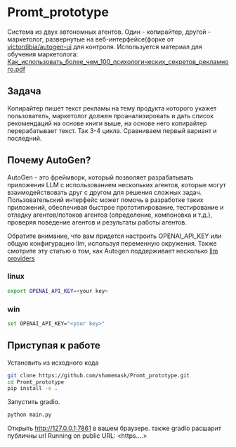 # Promt_prototype
Система из двух автономных агентов. Один - копирайтер, другой - маркетолог, развернутые на веб-интерфейсе(форке от [victordibia/autogen-ui](https://github.com/victordibia/autogen-ui) для контроля.
Используется материал для обучения маркетолога:
[Как_использовать_более_чем_100_психологических_секретов_рекламного.pdf](https://prod-files-secure.s3.us-west-2.amazonaws.com/b99708e6-831d-4012-bac7-8a7c9bc63eb6/910f8be2-1e64-4397-894a-73051455f2f1/%D0%9A%D0%B0%D0%BA_%D0%B8%D1%81%D0%BF%D0%BE%D0%BB%D1%8C%D0%B7%D0%BE%D0%B2%D0%B0%D1%82%D1%8C_%D0%B1%D0%BE%D0%BB%D0%B5%D0%B5_%D1%87%D0%B5%D0%BC_100_%D0%BF%D1%81%D0%B8%D1%85%D0%BE%D0%BB%D0%BE%D0%B3%D0%B8%D1%87%D0%B5%D1%81%D0%BA%D0%B8%D1%85_%D1%81%D0%B5%D0%BA%D1%80%D0%B5%D1%82%D0%BE%D0%B2_%D1%80%D0%B5%D0%BA%D0%BB%D0%B0%D0%BC%D0%BD%D0%BE%D0%B3%D0%BE.pdf)

## Задача
Копирайтер пишет текст рекламы на тему продукта которого укажет пользователь, 
маркетолог должен проанализировать и дать список рекомендаций на основе книги выше, 
на основе него копирайтер перерабатывает текст. Так 3-4 цикла.
Сравниваем первый вариант и последний.

## Почему AutoGen?
AutoGen - это фреймворк, который позволяет разрабатывать приложения LLM с использованием нескольких агентов, которые могут взаимодействовать друг с другом для решения сложных задач. Пользовательский интерфейс может помочь в разработке таких приложений, обеспечивая быстрое прототипирование, тестирование и отладку агентов/потоков агентов (определение, компоновка и т.д.), проверяя поведение агентов и результаты работы агентов.

Обратите внимание, что вам придется настроить OPENAI_API_KEY или общую конфигурацию llm, используя переменную окружения.
Также смотрите эту статью о том, как Autogen поддерживает несколько [llm providers](https://microsoft.github.io/autogen/docs/FAQ/#set-your-api-endpoints)

### linux
```bash
export OPENAI_API_KEY=<your key>
```

### win
```bash
set OPENAI_API_KEY="<your key>"
```

## Приступая к работе

Установить из исходного кода

```bash
git clone https://github.com/shamemask/Promt_prototype.git
cd Promt_prototype
pip install -e .
```



Запустить gradio.

```bash
python main.py
```

Открыть http://127.0.0.1:7861 в вашем браузере.
также gradio расшарит публичны url
Running on public URL: <https....>